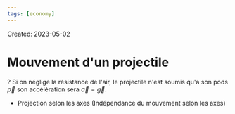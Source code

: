```yaml
---
tags: [economy] 
---
```

Created: 2023-05-02

# Mouvement d'un projectile
?
Si on néglige la résistance de l'air, le projectile n'est soumis qu'a son pods $\vec{p}$ son accélération sera $\vec{a}=\vec{g}$.

- Projection selon les axes (Indépendance du mouvement selon les axes)
